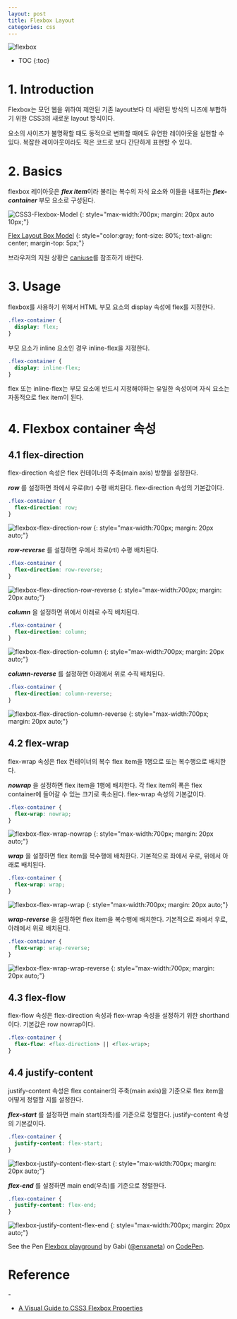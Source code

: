 ```yaml
---
layout: post
title: Flexbox Layout
categories: css
---
```


![flexbox](/img/flexbox-logo.png)

* TOC
{:toc}

# 1. Introduction

Flexbox는 모던 웹을 위하여 제안된 기존 layout보다 더 세련된 방식의 니즈에 부합하기 위한 CSS3의 새로운 layout 방식이다.

요소의 사이즈가 불명확할 때도 동적으로 변화할 때에도 유연한 레이아웃을 실현할 수 있다. 복잡한 레이아웃이라도 적은 코드로 보다 간단하게 표현할 수 있다.

# 2. Basics

flexbox 레이아웃은 ***flex item***이라 불리는 복수의 자식 요소와 이들을 내포하는 ***flex-container*** 부모 요소로 구성된다.

![CSS3-Flexbox-Model](/img/CSS3-Flexbox-Model.jpg)
{: style="max-width:700px; margin: 20px auto 10px;"}

[Flex Layout Box Model](https://www.w3.org/TR/css-flexbox/#box-model)
{: style="color:gray; font-size: 80%; text-align: center; margin-top: 5px;"}

브라우저의 지원 상황은 [caniuse](http://caniuse.com/#feat=flexbox)를 참조하기 바란다.

# 3. Usage

flexbox를 사용하기 위해서 HTML 부모 요소의 display 속성에 flex를 지정한다.

```css
.flex-container {
  display: flex;
}
```

부모 요소가 inline 요소인 경우 inline-flex을 지정한다.

```css
.flex-container {
  display: inline-flex;
}
```

flex 또는 inline-flex는 부모 요소에 반드시 지정해야하는 유일한 속성이며 자식 요소는 자동적으로 flex item이 된다.

# 4. Flexbox container 속성

## 4.1 flex-direction

flex-direction 속성은 flex 컨테이너의 주축(main axis) 방향을 설정한다.

***row*** 를 설정하면 좌에서 우로(ltr) 수평 배치된다. flex-direction 속성의 기본값이다.

```css
.flex-container {
  flex-direction: row;
}
```

![flexbox-flex-direction-row](/img/flexbox-flex-direction-row.jpg)
{: style="max-width:700px; margin: 20px auto;"}

***row-reverse*** 를 설정하면 우에서 좌로(rtl) 수평 배치된다.

```css
.flex-container {
  flex-direction: row-reverse;
}
```

![flexbox-flex-direction-row-reverse](/img/flexbox-flex-direction-row-reverse.jpg)
{: style="max-width:700px; margin: 20px auto;"}

***column*** 을 설정하면 위에서 아래로 수직 배치된다.

```css
.flex-container {
  flex-direction: column;
}
```

![flexbox-flex-direction-column](/img/flexbox-flex-direction-column.jpg)
{: style="max-width:700px; margin: 20px auto;"}

***column-reverse*** 를 설정하면 아래에서 위로 수직 배치된다.

```css
.flex-container {
  flex-direction: column-reverse;
}
```

![flexbox-flex-direction-column-reverse](/img/flexbox-flex-direction-column-reverse.jpg)
{: style="max-width:700px; margin: 20px auto;"}

## 4.2 flex-wrap

flex-wrap 속성은 flex 컨테이너의 복수 flex item을 1행으로 또는 복수행으로 배치한다.

***nowrap*** 을 설정하면 flex item을 1행에 배치한다. 각 flex item의 폭은 flex container에 들어갈 수 있는 크기로 축소된다. flex-wrap 속성의 기본값이다.

```css
.flex-container {
  flex-wrap: nowrap;
}
```

![flexbox-flex-wrap-nowrap](/img/flexbox-flex-wrap-nowrap.jpg)
{: style="max-width:700px; margin: 20px auto;"}

***wrap*** 을 설정하면 flex item을 복수행에 배치한다. 기본적으로 좌에서 우로, 위에서 아래로 배치된다.

```css
.flex-container {
  flex-wrap: wrap;
}
```

![flexbox-flex-wrap-wrap](/img/flexbox-flex-wrap-wrap.jpg)
{: style="max-width:700px; margin: 20px auto;"}

***wrap-reverse*** 을 설정하면 flex item을 복수행에 배치한다. 기본적으로 좌에서 우로, 아래에서 위로 배치된다.

```css
.flex-container {
  flex-wrap: wrap-reverse;
}
```

![flexbox-flex-wrap-wrap-reverse](/img/flexbox-flex-wrap-wrap-reverse.jpg)
{: style="max-width:700px; margin: 20px auto;"}

## 4.3 flex-flow

flex-flow 속성은 flex-direction 속성과 flex-wrap 속성을 설정하기 위한 shorthand이다. 기본값은 row nowrap이다.

```css
.flex-container {
  flex-flow: <flex-direction> || <flex-wrap>;
}
```

## 4.4 justify-content

justify-content 속성은 flex container의 주축(main axis)을 기준으로 flex item을 어떻게 정렬할 지를 설정한다.

***flex-start*** 를 설정하면 main start(좌측)를 기준으로 정렬한다. justify-content 속성의 기본값이다.

```css
.flex-container {
  justify-content: flex-start;
}
```

![flexbox-justify-content-flex-start](/img/flexbox-justify-content-flex-start.jpg)
{: style="max-width:700px; margin: 20px auto;"}

***flex-end*** 를 설정하면 main end(우측)를 기준으로 정렬한다.

```css
.flex-container {
  justify-content: flex-end;
}
```

![flexbox-justify-content-flex-end](/img/flexbox-justify-content-flex-end.jpg)
{: style="max-width:700px; margin: 20px auto;"}





<p data-height="421" data-theme-id="0" data-slug-hash="adLPwv" data-default-tab="result" data-user="enxaneta" data-embed-version="2" class="codepen">See the Pen <a href="http://codepen.io/enxaneta/pen/adLPwv/">Flexbox playground</a> by Gabi (<a href="http://codepen.io/enxaneta">@enxaneta</a>) on <a href="http://codepen.io">CodePen</a>.</p>
<script async src="//assets.codepen.io/assets/embed/ei.js"></script>

# Reference

-[](https://www.w3.org/TR/css-flexbox/)

- [A Visual Guide to CSS3 Flexbox Properties](https://scotch.io/tutorials/a-visual-guide-to-css3-flexbox-properties)
